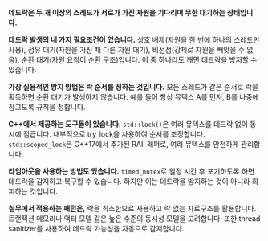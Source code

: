 **데드락은 두 개 이상의 스레드가 서로가 가진 자원을 기다리며 무한 대기하는 상태입니다.**

**데드락 발생의 네 가지 필요조건이 있습니다.** 상호 배제(자원을 한 번에 하나의 스레드만 사용), 점유 대기(자원을 가진 채 다른 자원 대기), 비선점(강제로 자원을 빼앗을 수 없음), 순환 대기(자원 요청이 순환 구조)입니다. 이 중 하나라도 깨면 데드락을 방지할 수 있습니다.

**가장 실용적인 방지 방법은 락 순서를 정하는 것입니다.** 모든 스레드가 같은 순서로 락을 획득하면 순환 대기가 발생하지 않습니다. 예를 들어 항상 뮤텍스 A를 먼저, B를 나중에 잠그도록 규칙을 정합니다.

**C++에서 제공하는 도구들이 있습니다.** `std::lock()`은 여러 뮤텍스를 데드락 없이 동시에 잠급니다. 내부적으로 try_lock을 사용하여 순서를 조정합니다. `std::scoped_lock`은 C++17에서 추가된 RAII 래퍼로, 여러 뮤텍스를 안전하게 관리합니다.

**타임아웃을 사용하는 방법도 있습니다.** `timed_mutex`로 일정 시간 후 포기하도록 하면 데드락을 감지하고 복구할 수 있습니다. 하지만 이는 데드락을 방지하는 것이 아니라 회피하는 것입니다.

**실무에서 적용하는 패턴은,** 락을 최소한으로 사용하고 락 없는 자료구조를 활용합니다. 트랜잭션 메모리나 액터 모델 같은 높은 수준의 동시성 모델을 고려합니다. 또한 thread sanitizer를 사용하여 데드락 가능성을 자동으로 감지합니다.